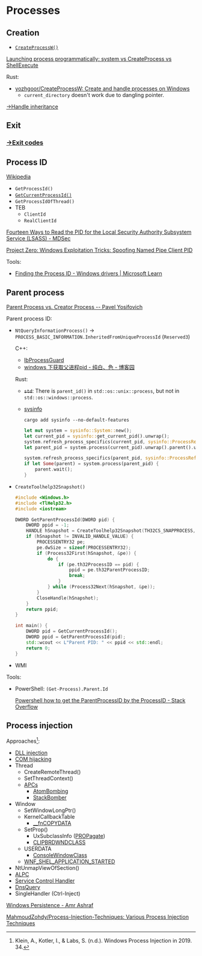# Processes
## Creation
- [`CreateProcessW()`](https://learn.microsoft.com/en-us/windows/win32/api/processthreadsapi/nf-processthreadsapi-createprocessw)

[Launching process programmatically: system vs CreateProcess vs ShellExecute](https://asawicki.info/news_1767_launching_process_programmatically_system_vs_createprocess_vs_shellexecute)

Rust:
- [yozhgoor/CreateProcessW: Create and handle processes on Windows](https://github.com/yozhgoor/CreateProcessW)
  - `current_directory` doesn't work due to dangling pointer.

[→Handle inheritance](../Objects/README.md#handle-inheritance)

## Exit
### [→Exit codes](https://github.com/Chaoses-Ib/Linux/blob/main/Kernel/Processes/Exit.md#exit-codes)

## Process ID
[Wikipedia](https://en.wikipedia.org/wiki/Process_identifier#Microsoft_Windows)

- `GetProcessId()`
- [`GetCurrentProcessId()`](https://learn.microsoft.com/en-us/windows/win32/api/processthreadsapi/nf-processthreadsapi-getcurrentprocessid)
- `GetProcessIdOfThread()`
- TEB
  - `ClientId`
  - `RealClientId`

[Fourteen Ways to Read the PID for the Local Security Authority Subsystem Service (LSASS) - MDSec](https://www.mdsec.co.uk/2022/08/fourteen-ways-to-read-the-pid-for-the-local-security-authority-subsystem-service-lsass/)

[Project Zero: Windows‌ ‌Exploitation‌ ‌Tricks:‌ ‌Spoofing‌ ‌Named‌ ‌Pipe‌ ‌Client‌ ‌PID‌](https://googleprojectzero.blogspot.com/2019/09/windows-exploitation-tricks-spoofing.html)

Tools:
- [Finding the Process ID - Windows drivers | Microsoft Learn](https://learn.microsoft.com/en-us/windows-hardware/drivers/debugger/finding-the-process-id)

## Parent process
[Parent Process vs. Creator Process -- Pavel Yosifovich](https://scorpiosoftware.net/2021/01/10/parent-process-vs-creator-process/)

Parent process ID:
- `NtQueryInformationProcess()` → `PROCESS_BASIC_INFORMATION.InheritedFromUniqueProcessId` (`Reserved3`)
  
  C++:
  - [IbProcessGuard](https://github.com/Chaoses-Ib/IbProcessGuard/blob/8789711d9a8a6d3083b575f62548fb3a4bb00727/IbParentProcessGuard/Main.cpp#L51-L56)
  - [windows 下获取父进程pid - 纯白、色 - 博客园](https://www.cnblogs.com/jkcx/p/7457339.html)
  
  Rust:
  - ~~`std`~~: There is `parent_id()` in `std::os::unix::process`, but not in `std::os::windows::process`.
  - [sysinfo](https://github.com/GuillaumeGomez/sysinfo/blob/3cc3df817d3f3c1118ae8bcc438c5ca1c29c016e/src/windows/process.rs#L808-L829)

    `cargo add sysinfo --no-default-features`
    ```rust
    let mut system = sysinfo::System::new();
    let current_pid = sysinfo::get_current_pid().unwrap();
    system.refresh_process_specifics(current_pid, sysinfo::ProcessRefreshKind::new());
    let parent_pid = system.process(current_pid).unwrap().parent().unwrap();

    system.refresh_process_specifics(parent_pid, sysinfo::ProcessRefreshKind::new());
    if let Some(parent) = system.process(parent_pid) {
        parent.wait();
    }
    ```

- `CreateToolhelp32Snapshot()`

  ```cpp
  #include <Windows.h>
  #include <TlHelp32.h>
  #include <iostream>

  DWORD GetParentProcessId(DWORD pid) {
      DWORD ppid = -1;
      HANDLE hSnapshot = CreateToolhelp32Snapshot(TH32CS_SNAPPROCESS, 0);
      if (hSnapshot != INVALID_HANDLE_VALUE) {
          PROCESSENTRY32 pe;
          pe.dwSize = sizeof(PROCESSENTRY32);
          if (Process32First(hSnapshot, &pe)) {
              do {
                  if (pe.th32ProcessID == pid) {
                      ppid = pe.th32ParentProcessID;
                      break;
                  }
              } while (Process32Next(hSnapshot, &pe));
          }
          CloseHandle(hSnapshot);
      }
      return ppid;
  }

  int main() {
      DWORD pid = GetCurrentProcessId();
      DWORD ppid = GetParentProcessId(pid);
      std::wcout << L"Parent PID: " << ppid << std::endl;
      return 0;
  }
  ```

- WMI

Tools:
- PowerShell: `(Get-Process).Parent.Id`

  [Powershell how to get the ParentProcessID by the ProcessID - Stack Overflow](https://stackoverflow.com/questions/33911332/powershell-how-to-get-the-parentprocessid-by-the-processid)

## Process injection
Approaches[^kleinWindowsProcessInjection]:
- [DLL injection](DLLs/README.md#dll-injection)
- [COM hijacking](../../Applications/API/COM/README.md#hijacking)
- Thread
  - CreateRemoteThread()
  - SetThreadContext()
  - [APCs](../Traps/Asynchronous%20Procedure%20Calls.md)
    - [AtomBombing](https://www.fortinet.com/blog/threat-research/atombombing-brand-new-code-injection-technique-for-windows)
    - [StackBomber](https://www.blackhat.com/docs/eu-15/materials/eu-15-Chen-Hey-Man-Have-You-Forgotten-To-Initialize-Your-Memory.pdf)
- Window
  - SetWindowLongPtr()
  - KernelCallbackTable
    - [__fnCOPYDATA](https://www.microsoft.com/security/blog/2018/03/01/finfisher-exposed-a-researchers-tale-of-defeating-traps-tricks-and-complex-virtual-machines/)
  - SetProp()
    - UxSubclassInfo ([PROPagate](http://www.hexacorn.com/blog/2017/10/26/propagate-a-new-code-injection-trick/))
    - [CLIPBRDWNDCLASS](https://modexp.wordpress.com/2019/05/24/4066/)
  - USERDATA
    - [ConsoleWindowClass](https://modexp.wordpress.com/2018/09/12/process-injection-user-data/)
  - [WNF_SHEL_APPLICATION_STARTED](http://www.hexacorn.com/blog/2019/06/12/code-execution-via-surgical-callback-overwrites-e-g-dns-memory-functions/)
- NtUnmapViewOfSection()
- [ALPC](https://modexp.wordpress.com/2019/03/07/process-injection-print-spooler/)
- [Service Control Handler](https://modexp.wordpress.com/2018/08/30/windows-process-injection-control-handler/)
- [DnsQuery](http://www.hexacorn.com/blog/2019/06/12/code-execution-via-surgical-callback-overwrites-e-g-dns-memory-functions/)
- SingleHandler (Ctrl-Inject)

[Windows Persistence - Amr Ashraf](https://amr-git-dot.github.io/offensive/persistence/)

[MahmoudZohdy/Process-Injection-Techniques: Various Process Injection Techniques](https://github.com/MahmoudZohdy/Process-Injection-Techniques)

[^kleinWindowsProcessInjection]: Klein, A., Kotler, I., & Labs, S. (n.d.). Windows Process Injection in 2019. 34.